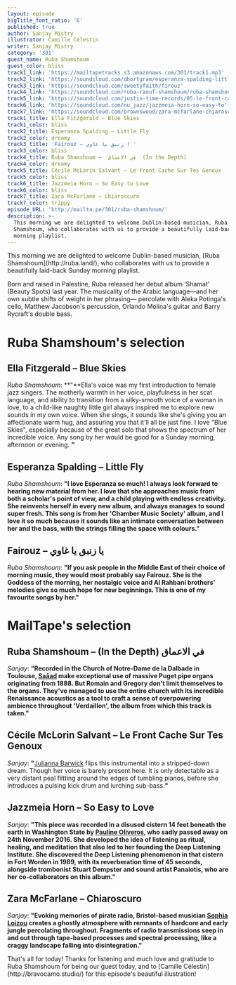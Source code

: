 ```yaml
---
layout: episode
bigTitle_font_ratio: '6'
published: true
author: Sanjay Mistry
illustrator: Camille Célestin
writer: Sanjay Mistry
category: '301'
guest_name: Ruba Shamshoum
guest_color: bliss
track1_link: 'https://mailtapetracks.s3.amazonaws.com/301/track1.mp3'
track2_link: 'https://soundcloud.com/dhortgram/esperanza-spalding-little-fly'
track3_link: 'https://soundcloud.com/sweetyfaith/firouz'
track4_link: 'https://soundcloud.com/ruba-raouf-shamshoum/ruba-shamshoum-in-the-depth'
track5_link: 'https://soundcloud.com/justin-time-records/05-le-front-cache-sur-tes-genoux-1'
track6_link: 'https://soundcloud.com/nu_jazz/jazzmeia-horn-so-easy-to'
track7_link: 'https://soundcloud.com/brownswood/zara-mcfarlane-chiaroscuro'
track1_title: Ella Fitzgerald – Blue Skies
track1_color: bliss
track2_title: Esperanza Spalding – Little Fly
track2_color: dreamy
track3_title: 'Fairouz – ا زنبق يا غاوي '
track3_color: bliss
track4_title: Ruba Shamshoum –  في الاعماق  (In the Depth)
track4_color: dreamy
track5_title: Cécile McLorin Salvant – Le Front Cache Sur Tes Genoux
track5_color: bliss
track6_title: Jazzmeia Horn – So Easy to Love
track6_color: bliss
track7_title: Zara McFarlane – Chiaroscuro
track7_color: trippy
episode_URL: 'http://mailta.pe/301/ruba-shamshoum/'
description: >-
  This morning we are delighted to welcome Dublin-based musician, Ruba
  Shamshoum, who collaborates with us to provide a beautifully laid-back Sunday
  morning playlist.
---
```

<p id="introduction">This morning we are delighted to welcome Dublin-based musician, [Ruba Shamshoum](http://ruba.land/), who collaborates with us to provide a beautifully laid-back Sunday morning playlist.</p>
<p>Born and raised in Palestine, Ruba released her debut album ‘Shamat’ (Beauty Spots) last year. The musicality of the Arabic language—and her own subtle shifts of weight in her phrasing— percolate with Aleka Potinga's cello, Matthew Jacobson's percussion, Orlando Molina's guitar and Barry Rycraft's double bass.</p>


# Ruba Shamshoum's selection


## Ella Fitzgerald – Blue Skies
_Ruba Shamshoum_: **"**Ella's voice was my first introduction to female jazz singers. The motherly warmth in her voice, playfulness in her scat language, and ability to transition from a silky-smooth voice of a woman in love, to a child-like naughty little girl always inspired me to explore new sounds in my own voice. When she sings, it sounds like she's giving you an affectionate warm hug, and assuring you that it'll all be just fine. I love "Blue Skies", especially because of the great solo that shows the spectrum of her incredible voice. Any song by her would be good for a Sunday morning, afternoon or evening. **"**

## Esperanza Spalding – Little Fly
_Ruba Shamshoum_: **"**I love Esperanza so much! I always look forward to hearing new material from her. I love that she approaches music from both a scholar's point of view, and a child playing with endless creativity. She reinvents herself in every new album, and always manages to sound super fresh. This song is from her 'Chamber Music Society' album, and I love it so much because it sounds like an intimate conversation between her and the bass, with the strings filling the space with colours.**"**

## Fairouz – يا زنبق يا غاوي
_Ruba Shamshoum_: **"**If you ask people in the Middle East of their choice of morning music, they would most probably say Fairouz. She is the Goddess of the morning, her nostalgic voice and Al Rahbani brothers' melodies give so much hope for new beginnings. This is one of my favourite songs by her.**"**


# MailTape's selection

## Ruba Shamshoum – (In the Depth) في الاعماق
_Sanjay_: **"**Recorded in the Church of Notre-Dame de la Dalbade in Toulouse, [Saåad](http://www.saaadrone.com/) make exceptional use of massive Puget pipe organs originating from 1888. But Romain and Gregory don't limit themselves to the organs. They've managed to use the entire church with its incredible Renaissance acoustics as a tool to craft a sense of overpowering ambience throughout 'Verdaillon', the album from which this track is taken.**"**

## Cécile McLorin Salvant – Le Front Cache Sur Tes Genoux
_Sanjay_: **"**[Julianna Barwick](http://www.juliannabarwick.com/) flips this instrumental into a stripped-down dream. Though her voice is barely present here. It is only detectable as a very distant peal flitting around the edges of tumbling pianos, before she introduces a pulsing kick drum and lurching sub-bass.**"**

## Jazzmeia Horn – So Easy to Love
_Sanjay_: **"**This piece was recorded in a disused cistern 14 feet beneath the earth in Washington State by [Pauline Oliveros](http://www.paulineoliveros.us/), who sadly passed away on 24th November 2016. She developed the idea of listening as ritual, healing, and meditation that also led to her founding the Deep Listening Institute. She discovered the Deep Listening phenomenon in that cistern in Fort Worden in 1989, with its reverberation time of 45 seconds, alongside trombonist Stuart Dempster and sound artist Panaiotis, who are her co-collaborators on this album.**"**

## Zara McFarlane – Chiaroscuro
_Sanjay_: **"**Evoking memories of pirate radio, Bristol-based musician [Sophia Loizou](http://www.sophialoizou.com/) creates a ghostly atmosphere with remnants of hardcore and early jungle percolating throughout. Fragments of radio transmissions seep in and out through tape-based processes and spectral processing, like a craggy landscape falling into disintegration.**"**

<p id="outroduction">That's all for today! Thanks for listening and much love and gratitude to Ruba Shamshoum for being our guest today, and to [Camille Célestin](http://bravocamo.studio/) for this episode's beautiful illustration!</p>

